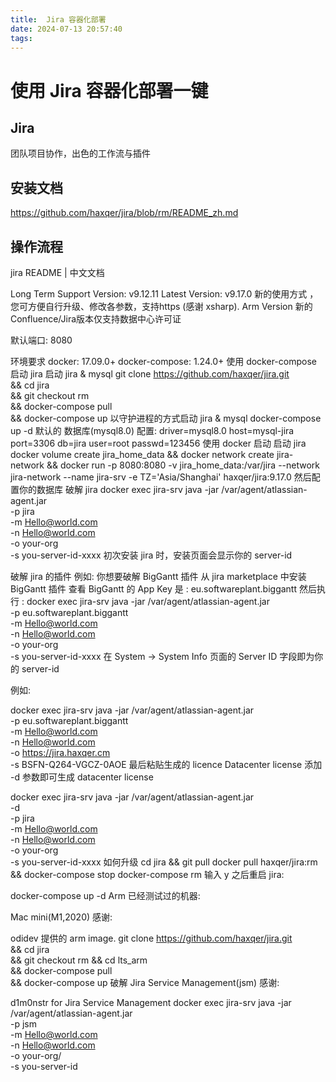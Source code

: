 ```yaml
---
title:  Jira 容器化部署
date: 2024-07-13 20:57:40
tags:
---
```

# 使用 Jira 容器化部署一键

## Jira
团队项目协作，出色的工作流与插件

## 安装文档
https://github.com/haxqer/jira/blob/rm/README_zh.md


## 操作流程
jira
README | 中文文档

Long Term Support Version: v9.12.11
Latest Version: v9.17.0
新的使用方式 ，您可方便自行升级、修改各参数，支持https (感谢 xsharp).
Arm Version
新的Confluence/Jira版本仅支持数据中心许可证

默认端口: 8080

环境要求
docker: 17.09.0+
docker-compose: 1.24.0+
使用 docker-compose 启动 jira
启动 jira & mysql
    git clone https://github.com/haxqer/jira.git \
        && cd jira \
        && git checkout rm \
        && docker-compose pull \
        && docker-compose up
以守护进程的方式启动 jira & mysql
    docker-compose up -d
默认的 数据库(mysql8.0) 配置:
    driver=mysql8.0
    host=mysql-jira
    port=3306
    db=jira
    user=root
    passwd=123456
使用 docker 启动
启动 jira
    docker volume create jira_home_data && docker network create jira-network && docker run -p 8080:8080 -v jira_home_data:/var/jira --network jira-network --name jira-srv -e TZ='Asia/Shanghai' haxqer/jira:9.17.0
然后配置你的数据库
破解 jira
docker exec jira-srv java -jar /var/agent/atlassian-agent.jar \
    -p jira \
    -m Hello@world.com \
    -n Hello@world.com \
    -o your-org \
    -s you-server-id-xxxx
初次安装 jira 时，安装页面会显示你的 server-id

破解 jira 的插件
例如: 你想要破解 BigGantt 插件
从 jira marketplace 中安装 BigGantt 插件
查看 BigGantt 的 App Key 是 : eu.softwareplant.biggantt
然后执行 :
docker exec jira-srv java -jar /var/agent/atlassian-agent.jar \
    -p eu.softwareplant.biggantt \
    -m Hello@world.com \
    -n Hello@world.com \
    -o your-org \
    -s you-server-id-xxxx
在 System -> System Info 页面的 Server ID 字段即为你的 server-id

例如:

docker exec jira-srv java -jar /var/agent/atlassian-agent.jar \
    -p eu.softwareplant.biggantt \
    -m Hello@world.com \
    -n Hello@world.com \
    -o https://jira.haxqer.cm \
    -s BSFN-Q264-VGCZ-0AOE
最后粘贴生成的 licence
Datacenter license
添加 -d 参数即可生成 datacenter license

docker exec jira-srv java -jar /var/agent/atlassian-agent.jar \
    -d \
    -p jira \
    -m Hello@world.com \
    -n Hello@world.com \
    -o your-org \
    -s you-server-id-xxxx
如何升级
cd jira && git pull
docker pull haxqer/jira:rm && docker-compose stop
docker-compose rm
输入 y 之后重启 jira:

docker-compose up -d
Arm
已经测试过的机器:

Mac mini(M1,2020)
感谢:

odidev 提供的 arm image.
    git clone https://github.com/haxqer/jira.git \
        && cd jira \
        && git checkout rm && cd lts_arm \
        && docker-compose pull \
        && docker-compose up
破解 Jira Service Management(jsm)
感谢:

d1m0nstr for Jira Service Management
docker exec jira-srv java -jar /var/agent/atlassian-agent.jar \
    -p jsm \
    -m Hello@world.com \
    -n Hello@world.com \
    -o your-org/ \
    -s you-server-id
